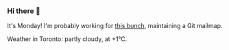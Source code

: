 ### Hi there :wave:

It's Monday! I'm probably working for [this bunch](https://github.com/kohofinancial), maintaining a Git mailmap.

Weather in Toronto: partly cloudy, at +1°C.
